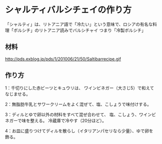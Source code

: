 # シャルティバルシチェイの作り方
「シャルティ」は、リトアニア語で「冷たい」という意味で、ロシアの有名な料理「ボルシチ」のリトアニア読みでバルシチャイ
つまり「冷製ボルシチ」

## 材料
http://pds.exblog.jp/pds/1/201006/21/50/Saltibarrecipe.gif

## 作り方
1：千切りにした赤ビーツとキュウリは、
ワインビネガー（大さじ5）で和えてなじませる。

2：無脂肪牛乳とサワークリームをよく混ぜて、塩、こしょうで味付けする。

3：ディルとゆで卵以外の材料をすべて混ぜ合わせて、
塩、こしょう、ワインビネガーで味を整える。
冷蔵庫で冷やす（20分ほど）。

4：お皿に盛りつけてディルを散らし（イタリアンパセリなら少量）、ゆで卵を飾る。
